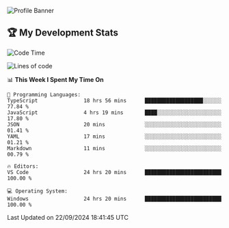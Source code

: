 ![Profile Banner](https://i.ibb.co/PxmDbTv/1500x500.jpg)
## 🏆 My Development Stats

<!--START_SECTION:waka-->
![Code Time](http://img.shields.io/badge/Code%20Time-415%20hrs%2034%20mins-blue)

![Lines of code](https://img.shields.io/badge/From%20Hello%20World%20I%27ve%20Written-129.5%20thousand%20lines%20of%20code-blue)

📊 **This Week I Spent My Time On** 

```text
💬 Programming Languages: 
TypeScript               18 hrs 56 mins      ███████████████████░░░░░░   77.84 % 
JavaScript               4 hrs 19 mins       ████░░░░░░░░░░░░░░░░░░░░░   17.80 % 
JSON                     20 mins             ░░░░░░░░░░░░░░░░░░░░░░░░░   01.41 % 
YAML                     17 mins             ░░░░░░░░░░░░░░░░░░░░░░░░░   01.21 % 
Markdown                 11 mins             ░░░░░░░░░░░░░░░░░░░░░░░░░   00.79 % 

🔥 Editors: 
VS Code                  24 hrs 20 mins      █████████████████████████   100.00 % 

💻 Operating System: 
Windows                  24 hrs 20 mins      █████████████████████████   100.00 % 
```


 Last Updated on 22/09/2024 18:41:45 UTC
<!--END_SECTION:waka-->
